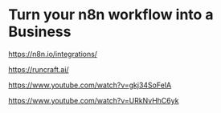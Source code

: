 # Turn your n8n workflow into a Business

https://n8n.io/integrations/

https://runcraft.ai/

https://www.youtube.com/watch?v=gkj34SoFeIA

https://www.youtube.com/watch?v=URkNvHhC6yk

